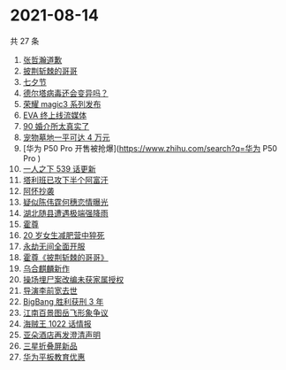 # 2021-08-14

共 27 条

<!-- BEGIN ZHIHUSEARCH -->
<!-- 最后更新时间 Sat Aug 14 2021 18:11:19 GMT+0800 (China Standard Time) -->
1. [张哲瀚道歉](https://www.zhihu.com/search?q=张哲瀚)
1. [披荆斩棘的哥哥](https://www.zhihu.com/search?q=披荆斩棘的哥哥)
1. [七夕节](https://www.zhihu.com/search?q=七夕)
1. [德尔塔病毒还会变异吗？](https://www.zhihu.com/search?q=德尔塔)
1. [荣耀 magic3 系列发布](https://www.zhihu.com/search?q=荣耀手机)
1. [EVA 终上线流媒体](https://www.zhihu.com/search?q=eva)
1. [90 婚介所太真实了](https://www.zhihu.com/search?q=90婚介所)
1. [宠物墓地一平可达 4 万元](https://www.zhihu.com/search?q=宠物墓地)
1. [华为 P50 Pro 开售被抢爆](https://www.zhihu.com/search?q=华为 P50 Pro )
1. [一人之下 539 话更新](https://www.zhihu.com/search?q=一人之下)
1. [塔利班已攻下半个阿富汗](https://www.zhihu.com/search?q=塔利班)
1. [阿怀抄袭](https://www.zhihu.com/search?q=阿怀)
1. [疑似陈伟霆何穗恋情曝光](https://www.zhihu.com/search?q=陈伟霆何穗)
1. [湖北随县遭遇极端强降雨](https://www.zhihu.com/search?q=湖北暴雨)
1. [霍尊](https://www.zhihu.com/search?q=霍尊)
1. [20 岁女生减肥营中猝死](https://www.zhihu.com/search?q=减肥营)
1. [永劫无间全面开服](https://www.zhihu.com/search?q=永劫无间)
1. [霍尊《披荆斩棘的哥哥》](https://www.zhihu.com/search?q=霍尊)
1. [乌合麒麟新作](https://www.zhihu.com/search?q=乌合麒麟)
1. [操场埋尸案改编未获家属授权](https://www.zhihu.com/search?q=操场埋尸案)
1. [导演李前宽去世](https://www.zhihu.com/search?q=李前宽)
1. [BigBang 胜利获刑 3 年](https://www.zhihu.com/search?q=胜利被捕)
1. [江南百景图岳飞形象争议](https://www.zhihu.com/search?q=江南百景图)
1. [海贼王 1022 话情报](https://www.zhihu.com/search?q=海贼王)
1. [亚朵酒店再发澄清声明](https://www.zhihu.com/search?q=亚朵)
1. [三星折叠屏新品](https://www.zhihu.com/search?q=三星折叠屏)
1. [华为平板教育优惠](https://www.zhihu.com/search?q=华为平板)
<!-- END ZHIHUSEARCH -->
